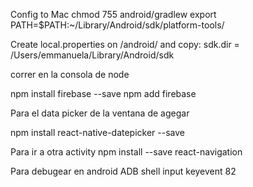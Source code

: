 
Config to Mac
chmod 755 android/gradlew
export PATH=$PATH:~/Library/Android/sdk/platform-tools/

Create local.properties on /android/ and copy:
sdk.dir = /Users/emmanuela/Library/Android/sdk

correr en la consola de node

npm install firebase --save
npm add firebase


Para el data picker de la ventana de agegar	

npm install react-native-datepicker --save



Para ir a otra activity
npm install --save react-navigation


Para debugear en android
ADB shell input keyevent 82